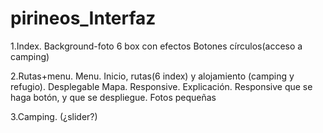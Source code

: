 pirineos_Interfaz
=================

1.Index.
    Background-foto
    6 box con efectos
    Botones círculos(acceso a camping)
    
2.Rutas+menu.
    Menu. Inicio, rutas(6 index) y alojamiento (camping y refugio). Desplegable
    Mapa. Responsive. 
    Explicación. Responsive que se haga botón, y que se despliegue.
    Fotos pequeñas
    
3.Camping. (¿slider?)
